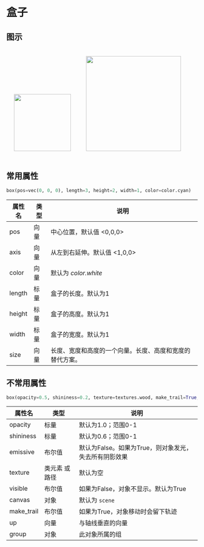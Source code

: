 # 盒子

## 图示
<img src="https://cdn.phycat.cn/localediter/202405171631241.jpg" width="150px" style="display: inline;margin:20px"><img src="https://cdn.phycat.cn/localediter/202405171631243.png" width="250px" style="display: inline;margin:20px">

## 常用属性

```python
box(pos=vec(0, 0, 0), length=3, height=2, width=1, color=color.cyan)
```

| 属性名       | 类型     | 说明                                         |
|--------------|----------|----------------------------------------------|
| pos          | 向量     | 中心位置，默认值 &lt;0,0,0&gt;               |
| axis         | 向量     | 从左到右延伸。默认值 &lt;1,0,0&gt;         |
| color        | 向量     | 默认为 *color.white*                         |
| length       | 标量     | 盒子的长度。默认为1            |
| height       | 标量     | 盒子的高度。默认为1            |
| width        | 标量     | 盒子的宽度。默认为1            |
| size         | 向量     | 长度、宽度和高度的一个向量。长度、高度和宽度的替代方案。 |

## 不常用属性

```python
box(opacity=0.5, shininess=0.2, texture=textures.wood, make_trail=True, canvas=mycanvas, emissive=False)
```

| 属性名     | 类型                   | 说明                                                 |
|------------|------------------------|------------------------------------------------------|
| opacity    | 标量                   | 默认为1.0；范围0-1                                   |
| shininess  | 标量                   | 默认为0.6；范围0-1                                   |
| emissive   | 布尔值                 | 默认为False。如果为True，则对象发光，失去所有阴影效果 |
| texture    | 类元素 或 路径         | 默认为空                                              |
| visible    | 布尔值                 | 如果为False，对象不显示。默认为True                  |
| canvas     | 对象                   | 默认为 `scene`                                       |
| make_trail | 布尔值                 | 如果为True，对象移动时会留下轨迹                      |
| up         | 向量                   | 与轴线垂直的向量                                     |
| group      | 对象                   | 此对象所属的组                                       |

